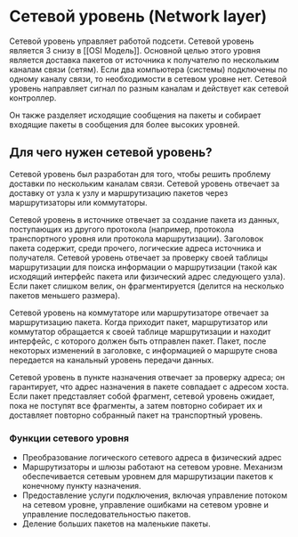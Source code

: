 # Сетевой уровень (Network layer)

Сетевой уровень управляет работой подсети. Сетевой уровень является 3 снизу  в [[OSI Модель]]. Основной целью этого уровня является доставка пакетов от источника к получателю по нескольким каналам связи (сетям). Если два компьютера (системы) подключены по одному каналу связи, то необходимости в сетевом уровне нет. Сетевой уровень направляет сигнал по разным каналам и действует как сетевой контроллер.  
  
Он также разделяет исходящие сообщения на пакеты и собирает входящие пакеты в сообщения для более высоких уровней.

## Для чего нужен сетевой уровень?

Сетевой уровень был разработан для того, чтобы решить проблему доставки по нескольким каналам связи. Сетевой уровень отвечает за доставку от узла к узлу и маршрутизацию пакетов через маршрутизаторы или коммутаторы.  
  
Сетевой уровень в источнике отвечает за создание пакета из данных, поступающих из другого протокола (например, протокола транспортного уровня или протокола маршрутизации). Заголовок пакета содержит, среди прочего, логические адреса источника и получателя. Сетевой уровень отвечает за проверку своей таблицы маршрутизации для поиска информации о маршрутизации (такой как исходящий интерфейс пакета или физический адрес следующего узла). Если пакет слишком велик, он фрагментируется (делится на несколько пакетов меньшего размера).  
  
Сетевой уровень на коммутаторе или маршрутизаторе отвечает за маршрутизацию пакета. Когда приходит пакет, маршрутизатор или коммутатор обращается к своей таблице маршрутизации и находит интерфейс, с которого должен быть отправлен пакет. Пакет, после некоторых изменений в заголовке, с информацией о маршруте снова передается на канальный уровень передачи данных.  
  
Сетевой уровень в пункте назначения отвечает за проверку адреса; он гарантирует, что адрес назначения в пакете совпадает с адресом хоста. Если пакет представляет собой фрагмент, сетевой уровень ожидает, пока не поступят все фрагменты, а затем повторно собирает их и доставляет повторно собранный пакет на транспортный уровень.

### Функции сетевого уровня

- Преобразование логического сетевого адреса в физический адрес  
- Маршрутизаторы и шлюзы работают на сетевом уровне. Механизм обеспечивается сетевым уровнем для маршрутизации пакетов к конечному пункту назначения.  
- Предоставление услуги подключения, включая управление потоком на сетевом уровне, управление ошибками на сетевом уровне и управление последовательностью пакетов.  
- Деление больших пакетов на маленькие пакеты.